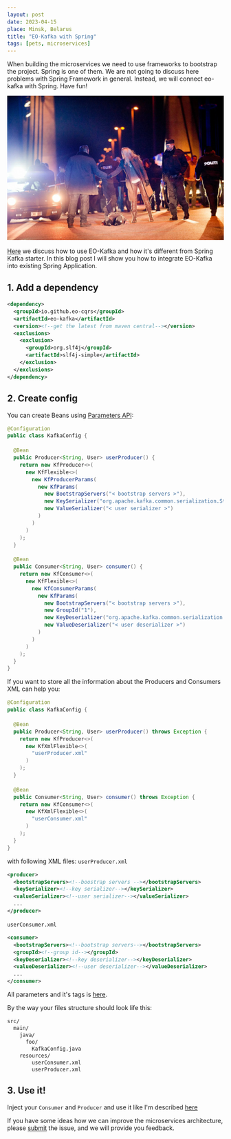 ```yaml
---
layout: post
date: 2023-04-15
place: Minsk, Belarus
title: "EO-Kafka with Spring"
tags: [pets, microservices]
---
```


When building the microservices we need to use frameworks to bootstrap the project.
Spring is one of them.
We are not going to discuss here problems with Spring Framework in general.
Instead, we will connect eo-kafka with Spring.
Have fun!

<!--more-->

<img src="/assets/images/2023/04/broen-murder.png">

[Here](https://h1alexbel.github.io/2023/03/26/eo-kafka-for-elegant-microservices.html) we discuss how to use EO-Kafka and how it's different from Spring Kafka starter.
In this blog post I will show you how to integrate EO-Kafka into existing Spring Application.

## 1. Add a dependency
```xml
<dependency>
  <groupId>io.github.eo-cqrs</groupId>
  <artifactId>eo-kafka</artifactId>
  <version><!--get the latest from maven central--></version>
  <exclusions>
    <exclusion>
      <groupId>org.slf4j</groupId>
      <artifactId>slf4j-simple</artifactId>
    </exclusion>
  </exclusions>
</dependency>
```

## 2. Create config
You can create Beans using [Parameters API](https://github.com/eo-cqrs/eo-kafka#config-api):

```java
@Configuration
public class KafkaConfig {

  @Bean
  public Producer<String, User> userProducer() {
    return new KfProducer<>(
      new KfFlexible<>(
        new KfProducerParams(
          new KfParams(
            new BootstrapServers("< bootstrap servers >"),
            new KeySerializer("org.apache.kafka.common.serialization.StringSerializer"),
            new ValueSerializer("< user serializer >")
          )
        )
      )
    );
  }

  @Bean
  public Consumer<String, User> consumer() {
    return new KfConsumer<>(
      new KfFlexible<>(
        new KfConsumerParams(
          new KfParams(
            new BootstrapServers("< bootstrap servers >"),
            new GroupId("1"),
            new KeyDeserializer("org.apache.kafka.common.serialization.StringDeserializer"),
            new ValueDeserializer("< user deserializer >")
          )
        )
      )
    );
  }
}
```

If you want to store all the information about the Producers and Consumers XML can help you:

```java
@Configuration
public class KafkaConfig {

  @Bean
  public Producer<String, User> userProducer() throws Exception {
    return new KfProducer<>(
      new KfXmlFlexible<>(
        "userProducer.xml"
      )
    );
  }

  @Bean
  public Consumer<String, User> consumer() throws Exception {
    return new KfConsumer<>(
      new KfXmlFlexible<>(
        "userConsumer.xml"
      )
    );
  }
}
```

with following XML files:
`userProducer.xml`
```xml
<producer>
  <bootstrapServers><!--boostrap servers --></bootstrapServers>
  <keySerializer><!--key serializer--></keySerializer>
  <valueSerializer><!--user serializer--></valueSerializer>
  ...
</producer>
```

`userConsumer.xml`
```xml
<consumer>
  <bootstrapServers><!--bootstrap servers--></bootstrapServers>
  <groupId><!--group id--></groupId>
  <keyDeserializer><!--key deserializer--></keyDeserializer>
  <valueDeserializer><!--user deserializer--></valueDeserializer>
  ...
</consumer>
```

All parameters and it's tags is [here](https://github.com/eo-cqrs/eo-kafka#config-api).

By the way your files structure should look life this:
```text
src/
  main/
    java/
      foo/
        KafkaConfig.java
    resources/
        userConsumer.xml
        userProducer.xml
```

## 3. Use it!
Inject your `Consumer` and `Producer` and use it like I'm described [here](https://h1alexbel.github.io/2023/03/26/eo-kafka-for-elegant-microservices.html)

If you have some ideas how we can improve the microservices architecture,
please [submit](https://github.com/eo-cqrs/ideas/issues) the issue, and we will provide you feedback.